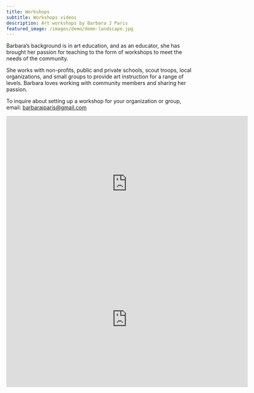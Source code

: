 ```yaml
---
title: Workshops
subtitle: Workshops videos
description: Art workshops by Barbara J Paris
featured_image: /images/demo/demo-landscape.jpg
---
```


Barbara’s background is in art education, and as an educator, she has brought her passion for teaching to the form of workshops to meet the needs of the community. 

She works with non-profits, public and private schools, scout troops, local organizations, and small groups to provide art instruction for a range of levels. Barbara loves working with community members and sharing her passion. 

To inquire about setting up a workshop for your organization or group, email: <barbarajparis@gmail.com>


<iframe width="640" height="360" src="https://www.youtube.com/embed/5TQvlDH82Gs" frameborder="0" allow="accelerometer; autoplay; clipboard-write; encrypted-media; gyroscope; picture-in-picture" allowfullscreen></iframe>



<iframe width="640" height="360" src="https://www.youtube.com/embed/O8t3nrHcjD0" frameborder="0" allow="accelerometer; autoplay; clipboard-write; encrypted-media; gyroscope; picture-in-picture" allowfullscreen></iframe>